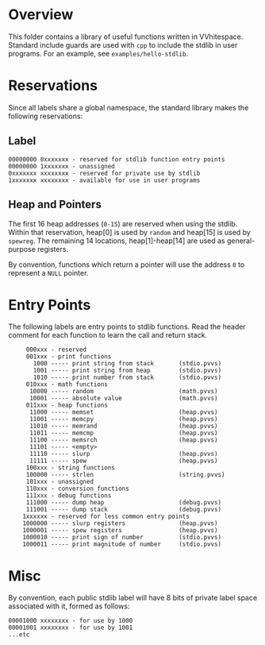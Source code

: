 # Overview #

This folder contains a library of useful functions written in VVhitespace.
Standard include guards are used with `cpp` to include the stdlib in user
programs. For an example, see `examples/hello-stdlib`.

# Reservations #

Since all labels share a global namespace, the standard library makes the
following reservations:

## Label ##

    00000000 0xxxxxxx - reserved for stdlib function entry points
    00000000 1xxxxxxx - unassigned
    0xxxxxxx xxxxxxxx - reserved for private use by stdlib
    1xxxxxxx xxxxxxxx - available for use in user programs

## Heap and Pointers ##

The first 16 heap addresses (`0-15`) are reserved when using the stdlib.
Within that reservation, heap[0] is used by `random` and heap[15] is used
by `spewreg`. The remaining 14 locations, heap[1]-heap[14] are used as
general-purpose registers.

By convention, functions which return a pointer will use the address `0` to
represent a `NULL` pointer.

# Entry Points #

The following labels are entry points to stdlib functions. Read the
header comment for each function to learn the call and return stack.

         000xxx - reserved
         001xxx - print functions
           1000 ----- print string from stack       (stdio.pvvs)
           1001 ----- print string from heap        (stdio.pvvs)
           1010 ----- print number from stack       (stdio.pvvs)
         010xxx - math functions
          10000 ----- random                        (math.pvvs)
          10001 ----- absolute value                (math.pvvs)
         011xxx - heap functions
          11000 ----- memset                        (heap.pvvs)
          11001 ----- memcpy                        (heap.pvvs)
          11010 ----- memrand                       (heap.pvvs)
          11011 ----- memcmp                        (heap.pvvs)
          11100 ----- memsrch                       (heap.pvvs)
          11101 ----- <empty>
          11110 ----- slurp                         (heap.pvvs)
          11111 ----- spew                          (heap.pvvs)
         100xxx - string functions
         100000 ----- strlen                        (string.pvvs)
         101xxx - unassigned
         110xxx - conversion functions
         111xxx - debug functions
         111000 ----- dump heap                     (debug.pvvs)
         111001 ----- dump stack                    (debug.pvvs)
        1xxxxxx - reserved for less common entry points
        1000000 ----- slurp registers               (heap.pvvs)
        1000001 ----- spew registers                (heap.pvvs)
        1000010 ----- print sign of number          (stdio.pvvs)
        1000011 ----- print magnitude of number     (stdio.pvvs)

# Misc #

By convention, each public stdlib label will have 8 bits of
private label space associated with it, formed as follows:

    00001000 xxxxxxxx - for use by 1000
    00001001 xxxxxxxx - for use by 1001
    ...etc

